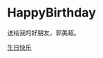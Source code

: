 # HappyBirthday
送给我的好朋友，郭美超。


[生日快乐](https://ziyezhang.github.io/happybirthday/happybirthday.html)

